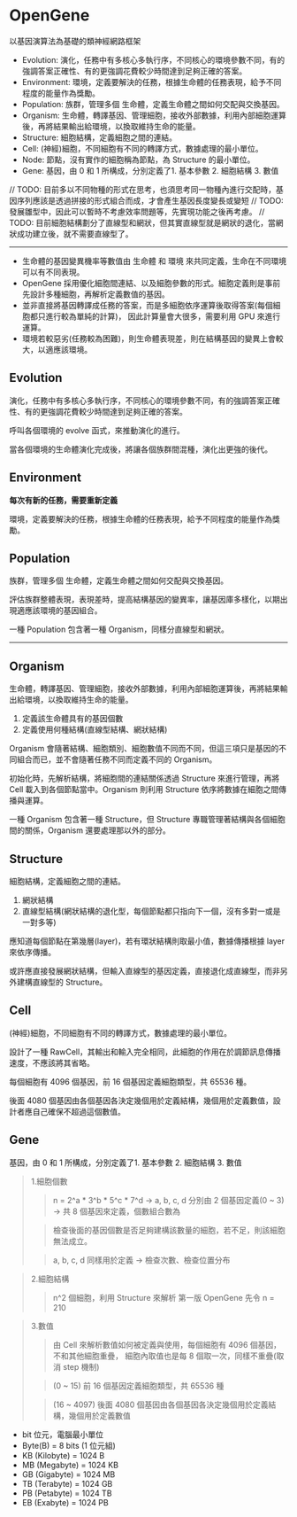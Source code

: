 # OpenGene

以基因演算法為基礎的類神經網路框架

* Evolution: 演化，任務中有多核心多執行序，不同核心的環境參數不同，有的強調答案正確性、有的更強調花費較少時間達到足夠正確的答案。
* Environment: 環境，定義要解決的任務，根據生命體的任務表現，給予不同程度的能量作為獎勵。
* Population: 族群，管理多個 生命體，定義生命體之間如何交配與交換基因。
* Organism: 生命體，轉譯基因、管理細胞，接收外部數據，利用內部細胞運算後，再將結果輸出給環境，以換取維持生命的能量。
* Structure: 細胞結構，定義細胞之間的連結。
* Cell: (神經)細胞，不同細胞有不同的轉譯方式，數據處理的最小單位。
* Node: 節點，沒有實作的細胞稱為節點，為 Structure 的最小單位。
* Gene: 基因，由 0 和 1 所構成，分別定義了1. 基本參數 2. 細胞結構 3. 數值

// TODO: 目前多以不同物種的形式在思考，也須思考同一物種內進行交配時，基因序列應該是透過拼接的形式組合而成，才會產生基因長度變長或變短
// TODO: 發展雛型中，因此可以暫時不考慮效率問題等，先實現功能之後再考慮。
// TODO: 目前細胞結構劃分了直線型和網狀，但其實直線型就是網狀的退化，當網狀成功建立後，就不需要直線型了。

---

* 生命體的基因變異機率等數值由 生命體 和 環境 來共同定義，生命在不同環境可以有不同表現。
* OpenGene 採用優化細胞間連結、以及細胞參數的形式。細胞定義則是事前先設計多種細胞，再解析定義數值的基因。
* 並非直接將基因轉譯成任務的答案，而是多細胞依序運算後取得答案(每個細胞都只進行較為單純的計算)，
因此計算量會大很多，需要利用 GPU 來進行運算。
* 環境若較惡劣(任務較為困難)，則生命體表現差，則在結構基因的變異上會較大，以適應該環境。

## Evolution

演化，任務中有多核心多執行序，不同核心的環境參數不同，有的強調答案正確性、有的更強調花費較少時間達到足夠正確的答案。

呼叫各個環境的 evolve 函式，來推動演化的進行。

當各個環境的生命體演化完成後，將讓各個族群間混種，演化出更強的後代。

## Environment

**每次有新的任務，需要重新定義**

環境，定義要解決的任務，根據生命體的任務表現，給予不同程度的能量作為獎勵。

## Population

族群，管理多個 生命體，定義生命體之間如何交配與交換基因。

評估族群整體表現，表現差時，提高結構基因的變異率，讓基因庫多樣化，以期出現適應該環境的基因組合。

一種 Population 包含著一種 Organism，同樣分直線型和網狀。

---

## Organism

生命體，轉譯基因、管理細胞，接收外部數據，利用內部細胞運算後，再將結果輸出給環境，以換取維持生命的能量。

1. 定義該生命體具有的基因個數
2. 定義使用何種結構(直線型結構、網狀結構)

Organism 會隨著結構、細胞類別、細胞數值不同而不同，但這三項只是基因的不同組合而已，並不會隨著任務不同而定義不同的 Organism。

初始化時，先解析結構，將細胞間的連結關係透過 Structure 來進行管理，再將 Cell 載入到各個節點當中。Organism 則利用 Structure 
依序將數據在細胞之間傳播與運算。

一種 Organism 包含著一種 Structure，但 Structure 專職管理著結構與各個細胞間的關係，Organism 還要處理那以外的部分。

## Structure

細胞結構，定義細胞之間的連結。

1. 網狀結構
2. 直線型結構(網狀結構的退化型，每個節點都只指向下一個，沒有多對一或是一對多等)

應知道每個節點在第幾層(layer)，若有環狀結構則取最小值，數據傳播根據 layer 來依序傳播。

或許應直接發展網狀結構，但輸入直線型的基因定義，直接退化成直線型，而非另外建構直線型的 Structure。

## Cell

(神經)細胞，不同細胞有不同的轉譯方式，數據處理的最小單位。

設計了一種 RawCell，其輸出和輸入完全相同，此細胞的作用在於調節訊息傳播速度，不應該將其省略。

每個細胞有 4096 個基因，前 16 個基因定義細胞類型，共 65536 種。

後面 4080 個基因由各個基因各決定幾個用於定義結構，幾個用於定義數值，設計者應自己確保不超過這個數值。

## Gene

基因，由 0 和 1 所構成，分別定義了1. 基本參數 2. 細胞結構 3. 數值

> 1.細胞個數 
>> n = 2^a * 3^b * 5^c * 7^d -> a, b, c, d 分別由 2 個基因定義(0 ~ 3) -> 共 8 個基因來定義，個數組合數為
>
>> 檢查後面的基因個數是否足夠建構該數量的細胞，若不足，則該細胞無法成立。 
>
>> a, b, c, d 同樣用於定義 -> 檢查次數、檢查位置分布

> 2.細胞結構 
>> n^2 個細胞，利用 Structure 來解析
>> 第一版 OpenGene 先令 n = 210

> 3.數值
>> 由 Cell 來解析數值如何被定義與使用，每個細胞有 4096 個基因，不和其他細胞重疊，
>> 細胞內取值也是每 8 個取一次，同樣不重疊(取消 step 機制)
>
>> (0 ~ 15) 前 16 個基因定義細胞類型，共 65536 種
>
>> (16 ~ 4097) 後面 4080 個基因由各個基因各決定幾個用於定義結構，幾個用於定義數值


* bit 位元，電腦最小單位
* Byte(B)               = 8 bits (1 位元組)
* KB (Kilobyte)         = 1024 B
* MB (Megabyte)         = 1024 KB    
* GB (Gigabyte)         = 1024 MB 
* TB (Terabyte)         = 1024 GB
* PB (Petabyte)         = 1024 TB
* EB (Exabyte)          = 1024 PB

